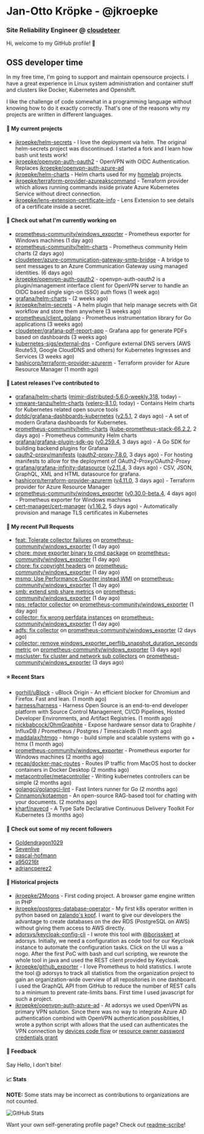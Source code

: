 # Jan-Otto Kröpke - @jkroepke
### Site Reliability Engineer @ [cloudeteer](https://cloudeteer.de/)

Hi, welcome to my GitHub profile! 👋

## OSS developer time
In my free time, I'm going to support and maintain opensource projects. I have a great experience in Linux system administration and container stuff and clusters like Docker, Kubernetes and Openshift.

I like the challenge of code somewhat in a programming language without knowing how to do it exactly correctly. That's one of the reasons why my projects are written in different languages.

#### 🌱 My current projects
- [jkroepke/helm-secrets](https://github.com/jkroepke/helm-secrets) - I love the deployment via helm. The original helm-secrets project was discontinued. I started a fork and I learn how bash unit tests work!
- [jkroepke/openvpn-auth-oauth2](https://github.com/jkroepke/openvpn-auth-oauth2) - OpenVPN with OIDC Authentication. Replaces  [jkroepke/openvpn-auth-azure-ad](https://github.com/jkroepke/openvpn-auth-azure-ad) 
- [jkroepke/helm-charts](https://github.com/jkroepke/helm-charts) - Helm charts used for my [homelab](https://github.com/jkroepke/homelab) projects.
- [jkroepke/terraform-provider-azureakscommand](https://github.com/jkroepke/terraform-provider-azureakscommand) - Terraform provider which allows running commands inside private Azure Kubernetes Service without direct connection.
- [jkroepke/lens-extension-certificate-info](https://github.com/jkroepke/lens-extension-certificate-info) - Lens Extension to see details of a certificate inside a secret.

#### 👷 Check out what I'm currently working on

- [prometheus-community/windows_exporter](https://github.com/prometheus-community/windows_exporter) - Prometheus exporter for Windows machines (1 day ago)
- [prometheus-community/helm-charts](https://github.com/prometheus-community/helm-charts) - Prometheus community Helm charts (2 days ago)
- [cloudeteer/azure-communication-gateway-smtp-bridge](https://github.com/cloudeteer/azure-communication-gateway-smtp-bridge) - A bridge to sent messages to an Azure Communication Gateway using managed identities. (6 days ago)
- [jkroepke/openvpn-auth-oauth2](https://github.com/jkroepke/openvpn-auth-oauth2) - openvpn-auth-oauth2 is a plugin/management interface client for OpenVPN server to handle an OIDC based single sign-on (SSO) auth flows (1 week ago)
- [grafana/helm-charts](https://github.com/grafana/helm-charts) -  (2 weeks ago)
- [jkroepke/helm-secrets](https://github.com/jkroepke/helm-secrets) - A helm plugin that help manage secrets with Git workflow and store them anywhere (3 weeks ago)
- [prometheus/client_golang](https://github.com/prometheus/client_golang) - Prometheus instrumentation library for Go applications (3 weeks ago)
- [cloudeteer/grafana-pdf-report-app](https://github.com/cloudeteer/grafana-pdf-report-app) - Grafana app for generate PDFs based on dashboards (3 weeks ago)
- [kubernetes-sigs/external-dns](https://github.com/kubernetes-sigs/external-dns) - Configure external DNS servers (AWS Route53, Google CloudDNS and others) for Kubernetes Ingresses and Services (3 weeks ago)
- [hashicorp/terraform-provider-azurerm](https://github.com/hashicorp/terraform-provider-azurerm) - Terraform provider for Azure Resource Manager (1 month ago)

#### 🔭 Latest releases I've contributed to

- [grafana/helm-charts](https://github.com/grafana/helm-charts) ([mimir-distributed-5.6.0-weekly.318](https://github.com/grafana/helm-charts/releases/tag/mimir-distributed-5.6.0-weekly.318), today) - 
- [vmware-tanzu/helm-charts](https://github.com/vmware-tanzu/helm-charts) ([velero-8.1.0](https://github.com/vmware-tanzu/helm-charts/releases/tag/velero-8.1.0), today) - Contains Helm charts for Kubernetes related open source tools
- [dotdc/grafana-dashboards-kubernetes](https://github.com/dotdc/grafana-dashboards-kubernetes) ([v2.5.1](https://github.com/dotdc/grafana-dashboards-kubernetes/releases/tag/v2.5.1), 2 days ago) - A set of modern Grafana dashboards for Kubernetes.
- [prometheus-community/helm-charts](https://github.com/prometheus-community/helm-charts) ([kube-prometheus-stack-66.2.2](https://github.com/prometheus-community/helm-charts/releases/tag/kube-prometheus-stack-66.2.2), 2 days ago) - Prometheus community Helm charts
- [grafana/grafana-plugin-sdk-go](https://github.com/grafana/grafana-plugin-sdk-go) ([v0.259.4](https://github.com/grafana/grafana-plugin-sdk-go/releases/tag/v0.259.4), 3 days ago) - A Go SDK for building backend plugins for Grafana
- [oauth2-proxy/manifests](https://github.com/oauth2-proxy/manifests) ([oauth2-proxy-7.8.0](https://github.com/oauth2-proxy/manifests/releases/tag/oauth2-proxy-7.8.0), 3 days ago) - For hosting manifests to allow for the deployment of OAuth2-Proxy/OAuth2-Proxy
- [grafana/grafana-infinity-datasource](https://github.com/grafana/grafana-infinity-datasource) ([v2.11.4](https://github.com/grafana/grafana-infinity-datasource/releases/tag/v2.11.4), 3 days ago) - CSV, JSON, GraphQL, XML and HTML datasource for grafana.
- [hashicorp/terraform-provider-azurerm](https://github.com/hashicorp/terraform-provider-azurerm) ([v4.11.0](https://github.com/hashicorp/terraform-provider-azurerm/releases/tag/v4.11.0), 3 days ago) - Terraform provider for Azure Resource Manager
- [prometheus-community/windows_exporter](https://github.com/prometheus-community/windows_exporter) ([v0.30.0-beta.4](https://github.com/prometheus-community/windows_exporter/releases/tag/v0.30.0-beta.4), 4 days ago) - Prometheus exporter for Windows machines
- [cert-manager/cert-manager](https://github.com/cert-manager/cert-manager) ([v1.16.2](https://github.com/cert-manager/cert-manager/releases/tag/v1.16.2), 5 days ago) - Automatically provision and manage TLS certificates in Kubernetes

#### 🔨 My recent Pull Requests

- [feat: Tolerate collector failures](https://github.com/prometheus-community/windows_exporter/pull/1769) on [prometheus-community/windows_exporter](https://github.com/prometheus-community/windows_exporter) (1 day ago)
- [chore: move exporter binary to cmd package](https://github.com/prometheus-community/windows_exporter/pull/1768) on [prometheus-community/windows_exporter](https://github.com/prometheus-community/windows_exporter) (1 day ago)
- [chore: fix copyright headers](https://github.com/prometheus-community/windows_exporter/pull/1767) on [prometheus-community/windows_exporter](https://github.com/prometheus-community/windows_exporter) (1 day ago)
- [msmq: Use Performance Counter instead WMI](https://github.com/prometheus-community/windows_exporter/pull/1766) on [prometheus-community/windows_exporter](https://github.com/prometheus-community/windows_exporter) (1 day ago)
- [smb: extend smb share metrics](https://github.com/prometheus-community/windows_exporter/pull/1765) on [prometheus-community/windows_exporter](https://github.com/prometheus-community/windows_exporter) (1 day ago)
- [nps: refactor collector](https://github.com/prometheus-community/windows_exporter/pull/1764) on [prometheus-community/windows_exporter](https://github.com/prometheus-community/windows_exporter) (1 day ago)
- [collector: fix wrong perfdata instances](https://github.com/prometheus-community/windows_exporter/pull/1763) on [prometheus-community/windows_exporter](https://github.com/prometheus-community/windows_exporter) (1 day ago)
- [adfs: fix collector](https://github.com/prometheus-community/windows_exporter/pull/1761) on [prometheus-community/windows_exporter](https://github.com/prometheus-community/windows_exporter) (2 days ago)
- [collector: remove windows_exporter_perflib_snapshot_duration_seconds metric](https://github.com/prometheus-community/windows_exporter/pull/1760) on [prometheus-community/windows_exporter](https://github.com/prometheus-community/windows_exporter) (3 days ago)
- [mscluster: fix cluster and network sub collectors](https://github.com/prometheus-community/windows_exporter/pull/1759) on [prometheus-community/windows_exporter](https://github.com/prometheus-community/windows_exporter) (3 days ago)

#### ⭐ Recent Stars

- [gorhill/uBlock](https://github.com/gorhill/uBlock) - uBlock Origin - An efficient blocker for Chromium and Firefox. Fast and lean. (1 month ago)
- [harness/harness](https://github.com/harness/harness) - Harness Open Source is an end-to-end developer platform with Source Control Management, CI/CD Pipelines, Hosted Developer Environments, and Artifact Registries. (1 month ago)
- [nickbabcock/OhmGraphite](https://github.com/nickbabcock/OhmGraphite) - Expose hardware sensor data to Graphite / InfluxDB / Prometheus / Postgres / Timescaledb (1 month ago)
- [maddalax/htmgo](https://github.com/maddalax/htmgo) - htmgo - build simple and scalable systems with go &#43; htmx (1 month ago)
- [prometheus-community/windows_exporter](https://github.com/prometheus-community/windows_exporter) - Prometheus exporter for Windows machines (2 months ago)
- [recap/docker-mac-routes](https://github.com/recap/docker-mac-routes) - Routes IP traffic from MacOS host to docker containers in Docker Desktop (2 months ago)
- [metacontroller/metacontroller](https://github.com/metacontroller/metacontroller) - Writing kubernetes controllers can be simple (2 months ago)
- [golangci/golangci-lint](https://github.com/golangci/golangci-lint) - Fast linters runner for Go (2 months ago)
- [Cinnamon/kotaemon](https://github.com/Cinnamon/kotaemon) - An open-source RAG-based tool for chatting with your documents. (2 months ago)
- [kharf/navecd](https://github.com/kharf/navecd) - A Type Safe Declarative Continuous Delivery Toolkit For Kubernetes (3 months ago)

#### 👯 Check out some of my recent followers

- [Goldendragon1029](https://github.com/Goldendragon1029)
- [Sevenlive](https://github.com/Sevenlive)
- [pascal-hofmann](https://github.com/pascal-hofmann)
- [a950216t](https://github.com/a950216t)
- [adriancperez2](https://github.com/adriancperez2)

#### 📜 Historical projects
- [jkroepke/2Moons](https://github.com/jkroepke/2Moons) - First coding project. A browser game engine written in PHP
- [jkroepke/postgres-database-operator](https://github.com/jkroepke/postgres-database-operator) - My first k8s operator written in python based on [zalando's kopf](https://github.com/zalando-incubator/kopf). I want to give our developers the advantage to create databases on the dev RDS (PostgreSQL on AWS) without giving them access to AWS directly.
- [adorsys/keycloak-config-cli](https://github.com/adorsys/keycloak-config-cli) - I wrote this tool with [@borisskert](https://github.com/borisskert) at adorsys. Initially, we need a configuration as code tool for our Keycloak instance to automate the configuration tasks. Click on the UI was a nogo. After the first PoC with bash and curl scripting, we rewrote the whole tool in java and used the REST client provided by Keycloak.
- [jkroepke/github_exporter](https://github.com/jkroepke/github_exporter) - I love Prometheus to hold statistics. I wrote the tool @ adorsys to track all statistics from the organization project to gain an organization-wide overview of all repositories in one dashboard. I used the GraphQL API from GitHub to reduce the number of REST calls to a minimum to prevent rate-limits bans. First time I used javascript for such a project.
- [jkroepke/openvpn-auth-azure-ad](https://github.com/jkroepke/openvpn-auth-azure-ad) - At adorsys we used OpenVPN as primary VPN solution. Since there was no way to integrate Azure AD authentication combind with OpenVPN authentication possiblities, I wrote a python script with allows that the used can authenticates the VPN connection by [devices code flow](https://docs.microsoft.com/en-us/azure/active-directory/develop/v2-oauth2-device-code) or [resource owner password credentials grant](https://docs.microsoft.com/en-us/azure/active-directory/develop/v2-oauth-ropc)

#### 💬 Feedback

Say Hello, I don't bite!

#### 📈 Stats

**NOTE:** Some stats may be incorrect as contributions to organizations
are not counted.

![GitHub Stats](https://github-readme-stats.vercel.app/api?username=jkroepke&count_private=false&theme=tokyonight&show_icons=true)

Want your own self-generating profile page? Check out [readme-scribe](https://github.com/muesli/readme-scribe)!
